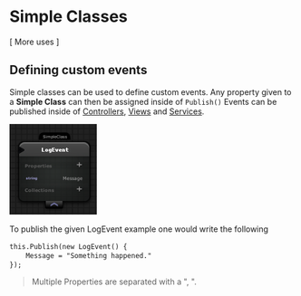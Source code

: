 # Simple Classes
[ More uses ]
## Defining custom events
Simple classes can be used to define custom events.
Any property given to a **Simple Class** can then be assigned inside of `Publish()`
Events can be published inside of [Controllers](controller), [Views](views) and [Services](services).

![Example of Log Event](images/log_event.png)

To publish the given LogEvent example one would write the following
	
    this.Publish(new LogEvent() {
    	Message = "Something happened."
    });
> Multiple Properties are separated with a ", ".
